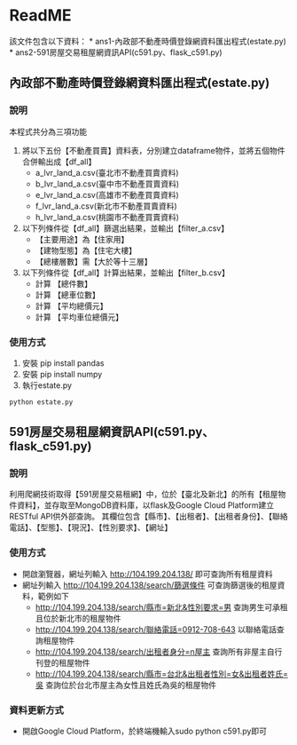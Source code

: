 # ReadME

該文件包含以下資料：
    * ans1-內政部不動產時價登錄網資料匯出程式(estate.py)
    * ans2-591房屋交易租屋網資訊API(c591.py、flask_c591.py)

## 內政部不動產時價登錄網資料匯出程式(estate.py)
### 說明
本程式共分為三項功能
1. 將以下五份【不動產買賣】資料表，分別建立dataframe物件，並將五個物件合併輸出成【df_all】
    * a_lvr_land_a.csv(臺北市不動產買賣資料)
    * b_lvr_land_a.csv(臺中市不動產買賣資料)
    * e_lvr_land_a.csv(高雄市不動產買賣資料)
    * f_lvr_land_a.csv(新北市不動產買賣資料)
    * h_lvr_land_a.csv(桃園市不動產買賣資料)
2. 以下列條件從【df_all】篩選出結果，並輸出【filter_a.csv】
    * 【主要用途】為【住家用】
    * 【建物型態】為【住宅大樓】
    * 【總樓層數】需【大於等十三層】
3. 以下列條件從【df_all】計算出結果，並輸出【filter_b.csv】
    * 計算 【總件數】
    * 計算 【總車位數】
    * 計算 【平均總價元】
    * 計算 【平均車位總價元】

### 使用方式
1. 安裝 pip install pandas
2. 安裝 pip install numpy
3. 執行estate.py
```bash
python estate.py
```


## 591房屋交易租屋網資訊API(c591.py、flask_c591.py)
### 說明
利用爬網技術取得【591房屋交易租網】中，位於【臺北及新北】的所有【租屋物件資料】，並存取至MongoDB資料庫，以flask及Google Cloud Platform建立RESTful API供外部查詢。
其欄位包含【縣市】、【出租者】、【出租者身份】、【聯絡電話】、【型態】、【現況】、【性別要求】、【網址】

### 使用方式
* 開啟瀏覽器，網址列輸入 http://104.199.204.138/ 即可查詢所有租屋資料
* 網址列輸入 http://104.199.204.138/search/篩選條件 可查詢篩選後的租屋資料，範例如下
    * http://104.199.204.138/search/縣市=新北&性別要求=男 查詢男生可承租且位於新北市的租屋物件
    * http://104.199.204.138/search/聯絡電話=0912-708-643 以聯絡電話查詢租屋物件
    * http://104.199.204.138/search/出租者身分=n屋主 查詢所有非屋主自行刊登的租屋物件
    * http://104.199.204.138/search/縣市=台北&出租者性別=女&出租者姓氏=吳 查詢位於台北市屋主為女性且姓氏為吳的租屋物件
     
### 資料更新方式
* 開啟Google Cloud Platform，於終端機輸入sudo python c591.py即可
